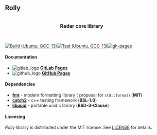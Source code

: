 ## Rolly

<h3 align="center">
    <img src="./.doc/images/logo.png" alt=""/><br/>
    <img src="./.doc/images/transparent.png" height="30" width="0px"/>
    Radar core library
    <img src="./.doc/images/transparent.png" height="30" width="0px"/><br/>
    <img src="./.doc/images/transparent.png" height="30" width="0px"/><br/>
    <img src="./.doc/images/badge_cxx.svg" alt=""/><img src="./.doc/images/badge_cmake.svg" alt=""/>
</h3>

[![Build (Ubuntu, GCC-13)](https://github.com/whs31/rolly/actions/workflows/build.yml/badge.svg)](https://github.com/whs31/rolly/actions/workflows/build.yml)[![Test (Ubuntu, GCC-13)](https://github.com/whs31/rolly/actions/workflows/test.yml/badge.svg)](https://github.com/whs31/rolly/actions/workflows/test.yml)[![gh-pages](https://github.com/whs31/rolly/actions/workflows/gh-pages.yaml/badge.svg)](https://github.com/whs31/rolly/actions/workflows/gh-pages.yaml)
#### Documentation

- ![gitlab_logo](./.doc/images/logo_gitlab.png) **[GitLab Pages](http://developers.pages.uav.radar-mms.com/v2/libs/essentials/rolly)**
- ![github_logo](./.doc/images/logo_github.png) **[GitHub Pages](https://whs31.github.io/rolly/)**

#### Dependencies

- [**fmt**](https://github.com/fmtlib/fmt) - modern formatting library (
  proposal for `std::format`) (**MIT**)
- [**catch2**](https://github.com/catchorg/Catch2) - c++ testing
  framework (**BSL-1.0**)
- [**libuuid**](https://sourceforge.net/projects/libuuid/) - portable uuid c library (**BSD-3-Clause**)

#### Licensing

*Rolly* library is distributed under the MIT license. See [LICENSE](./LICENSE) for details.
